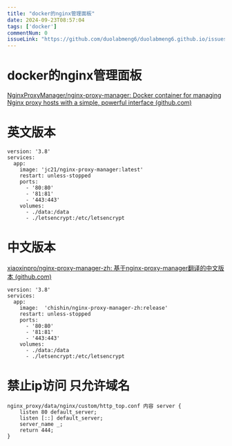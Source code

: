 ```yaml
---
title: "docker的nginx管理面板"
date: 2024-09-23T08:57:04
tags: ['docker']
commentNum: 0
issueLink: "https://github.com/duolabmeng6/duolabmeng6.github.io/issues/14"
---
```


# docker的nginx管理面板


[NginxProxyManager/nginx-proxy-manager: Docker container for managing Nginx proxy hosts with a simple, powerful interface (github.com)](https://github.com/NginxProxyManager/nginx-proxy-manager)
# 英文版本
```
version: '3.8'
services:
  app:
    image: 'jc21/nginx-proxy-manager:latest'
    restart: unless-stopped
    ports:
      - '80:80'
      - '81:81'
      - '443:443'
    volumes:
      - ./data:/data
      - ./letsencrypt:/etc/letsencrypt
```
# 中文版本
[xiaoxinpro/nginx-proxy-manager-zh: 基于nginx-proxy-manager翻译的中文版本 (github.com)](https://github.com/xiaoxinpro/nginx-proxy-manager-zh)

```
version: '3.8'
services:
  app:
    image:  'chishin/nginx-proxy-manager-zh:release'
    restart: unless-stopped
    ports:
      - '80:80'
      - '81:81'
      - '443:443'
    volumes:
      - ./data:/data
      - ./letsencrypt:/etc/letsencrypt
```






# 禁止ip访问 只允许域名
```
nginx_proxy/data/nginx/custom/http_top.conf 内容 server {
    listen 80 default_server;
    listen [::] default_server;
    server_name _;
    return 444; 
}
```